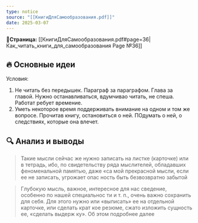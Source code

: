 ```yaml
---
type: notice
source: "[[КнигиДляСамообразования.pdf]]"
date: 2025-03-07
---
```

**📝Страница:** [[КнигиДляСамообразования.pdf#page=36|Как_читать_книги_для_самообразования Page №36]]  

## 🔥 Основные идеи 
Условия:
1) Не читать без передышек. Параграф за параграфом. Глава за главой. Нужно останавливаться, вдумчивао читать, не спеша. Работат ребует времение.
2) Уметь некоторое время поддерживать внимание на одном и том же вопросе. Прочитав книгу, остановиться о ней. ПОдумать о ней, о следствиях, которые она влечет.



## 🔍 Анализ и выводы  

>Такие мысли сейчас же нужно записать на листке (карточке) или в тетрадь, ибо, по свидетельству ряда мыслителей, обладавших феноменальной памятью, даже «са мой прекрасной мысли, если ее не записать, угрожает опас ность быть безвозвратно забытой

>Глубокую мысль, важное, интересное для нас сведение, особенно по нашей специальнос ти и т. п., очень важно сохранить для себя. Для этого нужно или «выписать» ее на отдельной карточке, или сделать крат кое резюме, сжато изложить сущность ее, «сделать выдерж ку». Об этом подробнее далее

